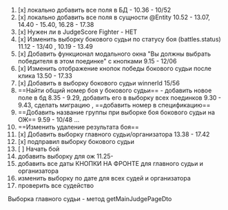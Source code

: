 1. [x] локально добавить все поля в БД - 10.36 - 10/52
2. [x] локально добавить все поля в сущности @Entity 10.52 - 13.07, 14.40 - 15.40, 16.28 -  17.38 
3. [x] Нужен ли в JudgeScore Fighter - НЕТ
4. [x] Изменить выборку бокового судьи по статусу боя (battles.status) 11.12 - 13/40 , 10.19 - 13.49
5. [x] Добавить функционал модального окна "Вы должны выбрать победителя в этом поединке" с кнопками 9.15 - 12/06
6. [x]  Изменить отображение кнопок победы бокового судьи после клика 13.50 - 17.33
7. [x]  Добавить в выборку бокового судьи winnerId 15/56 
8. ==Найти общий номер боя у бокового судьи== - добавить новое поле в бд 8.35 -  9.29, добавить его в выборку всех поединков 9.30 - 9.43, сделать миграцию , ==добавить номер в спецификацию== 
9. ==Добавить название группы при выборке боя бокового судьи на ОЖ== 9.59 - 10/48 ... 
10. ==Изменить удаление результата боя== 
 11. [x] Добавить выборку главного судьи/организатора 13.38 - 17.42
 12. [x] подправил выборку бокового судьи 
 13. [ ] Начать бой 
14. добавить выборку для ож 11.25-
15. добавить все даты КНОПКИ НА ФРОНТЕ для главного судьи и организатора 
16. изменить выборку по дате для всех судей и организатора
17. проверить все судейство



Выборка главного судьи - метод getMainJudgePageDto 